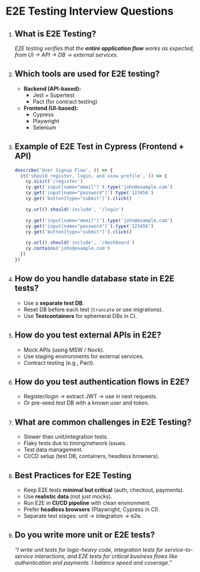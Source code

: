 # E2E Testing Interview Questions

1. ## **What is E2E Testing?**

   _E2E testing verifies that the **entire application flow** works as expected,
   from UI → API → DB → external services._

2. ## **Which tools are used for E2E testing?**

   - **Backend (API-based):**
     - Jest + Supertest
     - Pact (for contract testing)
   - **Frontend (UI-based):**
     - Cypress
     - Playwright
     - Selenium

3. ## **Example of E2E Test in Cypress (Frontend + API)**

   ```js
   describe('User Signup Flow', () => {
     it('should register, login, and view profile', () => {
       cy.visit('/register')
       cy.get('input[name="email"]').type('john@example.com')
       cy.get('input[name="password"]').type('123456')
       cy.get('button[type="submit"]').click()

       cy.url().should('include', '/login')

       cy.get('input[name="email"]').type('john@example.com')
       cy.get('input[name="password"]').type('123456')
       cy.get('button[type="submit"]').click()

       cy.url().should('include', '/dashboard')
       cy.contains('john@example.com')
     })
   })
   ```

4. ## **How do you handle database state in E2E tests?**

   - Use a **separate test DB**.
   - Reset DB before each test (`truncate` or use migrations).
   - Use **Testcontainers** for ephemeral DBs in CI.

5. ## **How do you test external APIs in E2E?**

   - Mock APIs (using MSW / Nock).
   - Use staging environments for external services.
   - Contract testing (e.g., Pact).

6. ## **How do you test authentication flows in E2E?**

   - Register/login → extract JWT → use in next requests.
   - Or pre-seed test DB with a known user and token.

7. ## **What are common challenges in E2E Testing?**

   - Slower than unit/integration tests.
   - Flaky tests due to timing/network issues.
   - Test data management.
   - CI/CD setup (test DB, containers, headless browsers).

8. ## **Best Practices for E2E Testing**

   - Keep E2E tests **minimal but critical** (auth, checkout, payments).
   - Use **realistic data** (not just mocks).
   - Run E2E in **CI/CD pipeline** with clean environment.
   - Prefer **headless browsers** (Playwright, Cypress in CI).
   - Separate test stages: unit → integration → e2e.

9. ## **Do you write more unit or E2E tests?**

   _“I write unit tests for logic-heavy code, integration tests for
   service-to-service interactions, and E2E tests for critical business flows
   like authentication and payments. I balance speed and coverage.”_
